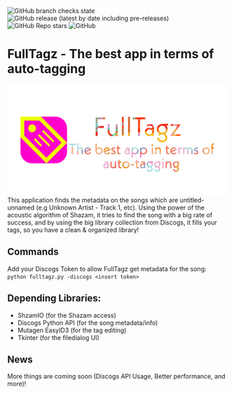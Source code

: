 ![GitHub branch checks state](https://img.shields.io/github/checks-status/ChocolateAdventurouz/FullTagz/master?style=flat-square)
![GitHub release (latest by date including pre-releases)](https://img.shields.io/github/v/release/ChocolateAdventurouz/FullTagz?include_prereleases&style=flat-square)
![GitHub Repo stars](https://img.shields.io/github/stars/ChocolateAdventurouz/FullTagz?style=flat-square)
![GitHub](https://img.shields.io/github/license/ChocolateAdventurouz/FullTagz?style=flat-square)
# FullTagz - The best app in terms of auto-tagging
![bg](https://raw.githubusercontent.com/ChocolateAdventurouz/FullTagz/readme-res/bg.jpg)
This application finds the metadata on the songs which are untitled-unnamed (e.g Unknown Artist - Track 1, etc). Using the power of the acoustic algorithm of Shazam, it tries to find the song with a big rate of success, and by using the big library collection from Discogs, it fills your tags, so you have a clean & organized library!

## Commands

Add your Discogs Token to allow FullTagz get metadata for the song:
<br>
`python fulltagz.py -discogs <insert token>`
## Depending Libraries:
- ShzamIO (for the Shazam access)
- Discogs Python API (for the song metadata/info)
- Mutagen EasyID3 (for the tag editing)
- Tkinter (for the filedialog UI)

## News
More things are coming soon (Discogs API Usage, Better performance, and more)!
